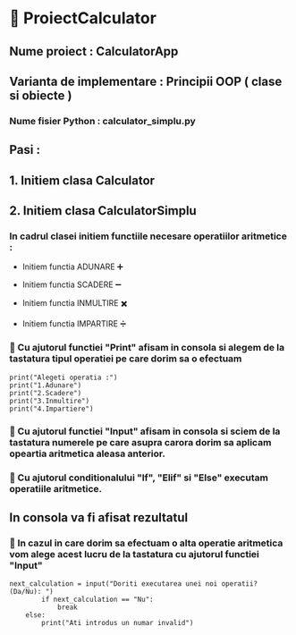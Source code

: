 # :pushpin:  ProiectCalculator

## Nume proiect : CalculatorApp

## Varianta de implementare : Principii OOP ( clase si obiecte )

### Nume fisier Python : calculator_simplu.py

## Pasi :

## 1. Initiem clasa Calculator

## 2. Initiem clasa CalculatorSimplu  

### In cadrul clasei initiem functiile necesare operatiilor aritmetice : 

- Initiem functia ADUNARE :heavy_plus_sign:
* Initiem functia SCADERE :heavy_minus_sign:
+ Initiem functia INMULTIRE :heavy_multiplication_x:
- Initiem functia IMPARTIRE :heavy_division_sign:   

### :pushpin: Cu ajutorul functiei "Print" afisam in consola si alegem de la tastatura tipul operatiei pe care dorim sa o efectuam
    print("Alegeti operatia :")
    print("1.Adunare")
    print("2.Scadere")
    print("3.Inmultire")
    print("4.Impartiere")

### :pushpin: Cu ajutorul functiei "Input" afisam in consola si sciem de la tastatura numerele pe care asupra carora dorim sa aplicam opeartia aritmetica aleasa anterior.

### :pushpin: Cu ajutorul conditionalului "If", "Elif" si "Else" executam operatiile aritmetice.

##  In consola va fi afisat rezultatul 

### :pushpin: In cazul in care dorim sa efectuam o alta operatie aritmetica vom alege acest lucru de la tastatura cu ajutorul functiei "Input" 
    next_calculation = input("Doriti executarea unei noi operatii? (Da/Nu): ")
            if next_calculation == "Nu":
                break
        else:
            print("Ati introdus un numar invalid")


